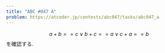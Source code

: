 ```yaml
---
title: "ABC #047 A"
problem: https://atcoder.jp/contests/abc047/tasks/abc047_a
---
```

$$ a+b == c \lor b+c == a \lor c+a == b $$ を確認する.
